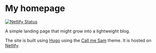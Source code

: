 # My homepage

[![Netlify Status](https://api.netlify.com/api/v1/badges/b4a863c2-9328-43e5-8df0-708ec5b11ad5/deploy-status)](https://app.netlify.com/sites/focused-thompson-45b6c3/deploys)

A simple landing page that might grow into a lightweight blog.

The site is built using [Hugo](https://gohugo.io) using the [Call me Sam](https://themes.gohugo.io/hugo-theme-sam/) theme.
It is hosted on [Netlify](https://www.netlify.com).
